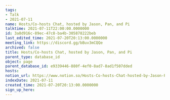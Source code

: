 ```yaml
---
tags:
- Talk
- 2021-07-11
name: Hosts/Co-hosts Chat, hosted by Jason, Pan, and Pi
talktime: 2021-07-11T22:00:00.0000000
id: 3a8d916c-89ec-47c8-ba4b-305878222beb
last_edited_time: 2021-07-20T20:13:00.0000000
meeting_link: https://discord.gg/bBuv3mCQQe
archived: false
title: Hosts/Co-hosts Chat, hosted by Jason, Pan, and Pi
parent_type: database_id
object: page
parent_database_id: e9339446-880f-4ef0-8ad7-8ad1f507dded
hosts: 
notion_url: https://www.notion.so/Hosts-Co-hosts-Chat-hosted-by-Jason-Pan-and-Pi-3a8d916c89ec47c8ba4b305878222beb
indexDate: 2021-07-11
created_time: 2021-07-20T20:13:00.0000000
sign_up_here: 
---
```





